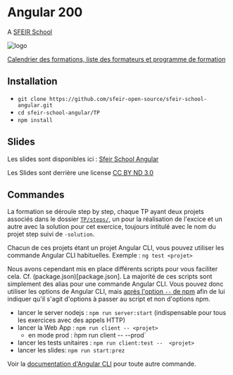 # Angular 200

A [SFEIR School](https://www.sfeir.com/formation/school/)

![logo](https://www.sfeir.com/img/school/formations/Angular%20200.png)

[Calendrier des formations, liste des formateurs et programme de formation](https://www.sfeir.com/formation/school/angular-200/)

## Installation

- `git clone https://github.com/sfeir-open-source/sfeir-school-angular.git`
- `cd sfeir-school-angular/TP`
- `npm install`

## Slides

Les slides sont disponibles ici : [Sfeir School Angular](https://sfeir-open-source.github.io/sfeir-school-angular/)

Les Slides sont derrière une license [CC BY ND 3.0](https://github.com/sfeir-open-source/sfeir-school-angular/blob/master/docs/LICENSE)

## Commandes

La formation se déroule step by step, chaque TP ayant deux projets associés dans le dossier [`TP/steps/`](TP/steps), un pour la réalisation de l'excice et un autre avec la solution pour cet exercice, toujours intitulé avec le nom du projet step suivi de `-solution`.

Chacun de ces projets étant un projet Angular CLI, vous pouvez utiliser les commande Angular CLI habituelles.
Exemple : `ng test <projet>`

Nous avons cependant mis en place différents scripts pour vous faciliter cela. Cf. (package.json)[package.json].
La majorité de ces scripts sont simplement des alias pour une commande Angular CLI. Vous pouvez donc utiliser les options de Angular CLI, mais [après l'option `--` de npm](https://docs.npmjs.com/cli/run-script.html) afin de lui indiquer qu'il s'agit d'options à passer au script et non d'options npm.

- lancer le server nodejs : `npm run server:start` (indispensable pour tous les exercices avec des appels HTTP)
- lancer la Web App : `npm run client -- <projet>`
  - en mode prod : ̀npm run client -- <projet> --prod`
- lancer les tests unitaires : `npm run client:test --  <projet>`
- lancer les slides: `npm run start:prez`

Voir la [documentation d'Angular CLI](https://angular.io/cli) pour toute autre commande.
